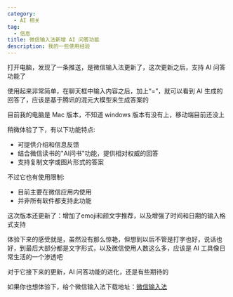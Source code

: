 ```yaml
---
category:
  - AI 相关
tag:
  - 信息
title: 微信输入法新增 AI 问答功能
description: 我的一些使用经验
---
```


打开电脑，发现了一条推送，是微信输入法更新了，这次更新之后，支持 AI 问答功能了

使用起来非常简单，在聊天框中输入内容之后，加上“=”，就可以看到 AI 生成的回答了，应该是基于腾讯的混元大模型来生成答案的

目前我的电脑是 Mac 版本，不知道 windows 版本有没有上，移动端目前还没上

稍微体验了下，有以下功能特点:   
- 可提供介绍和信息反馈   
- 结合微信读书的"AI问书"功能，提供相对权威的回答   
- 支持复制文字或图片形式的答案   

不过它也有使用限制:   
- 目前主要在微信应用内使用   
- 并非所有软件都支持此功能   

这次版本还更新了：增加了emoji和颜文字推荐，以及增强了时间和日期的输入格式支持

体验下来的感受就是，虽然没有那么惊艳，但想到以后不管是打字也好，说话也好，到最后大部分都是文字形式，以及微信使用人数这么多，应该是 AI 工具像日常生活的一个渗透吧

对于它接下来的更新，AI 问答功能的进化，还是有些期待的

如果你也想体验下，给个微信输入法下载地址：[微信输入法](https://z.weixin.qq.com/)